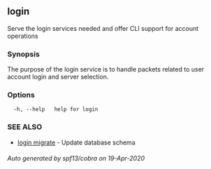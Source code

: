 ## login

Serve the login services needed and offer CLI support for account operations

### Synopsis

The purpose of the login service is to handle packets related to user account login and server selection.

### Options

```
  -h, --help   help for login
```

### SEE ALSO

* [login migrate](login_migrate.md)	 - Update database schema

###### Auto generated by spf13/cobra on 19-Apr-2020
